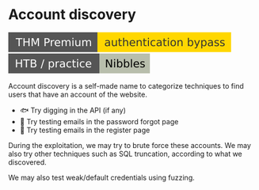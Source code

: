 # Account discovery

[![authenticationbypass](../../../_badges/thmp/authenticationbypass.svg)](https://tryhackme.com/room/authenticationbypass)
![nibbles](../../../_badges/htb-p/nibbles.svg)

<div class="row row-cols-md-2"><div>

Account discovery is a self-made name to categorize techniques to find users that have an account of the website.

* 🐟 Try digging in the API (if any)
* 👀 Try testing emails in the password forgot page
* 🙌 Try testing emails in the register page
</div><div>

During the exploitation, we may try to brute force these accounts. We may also try other techniques such as SQL truncation, according to what we discovered.

We may also test weak/default credentials using fuzzing.
</div></div>